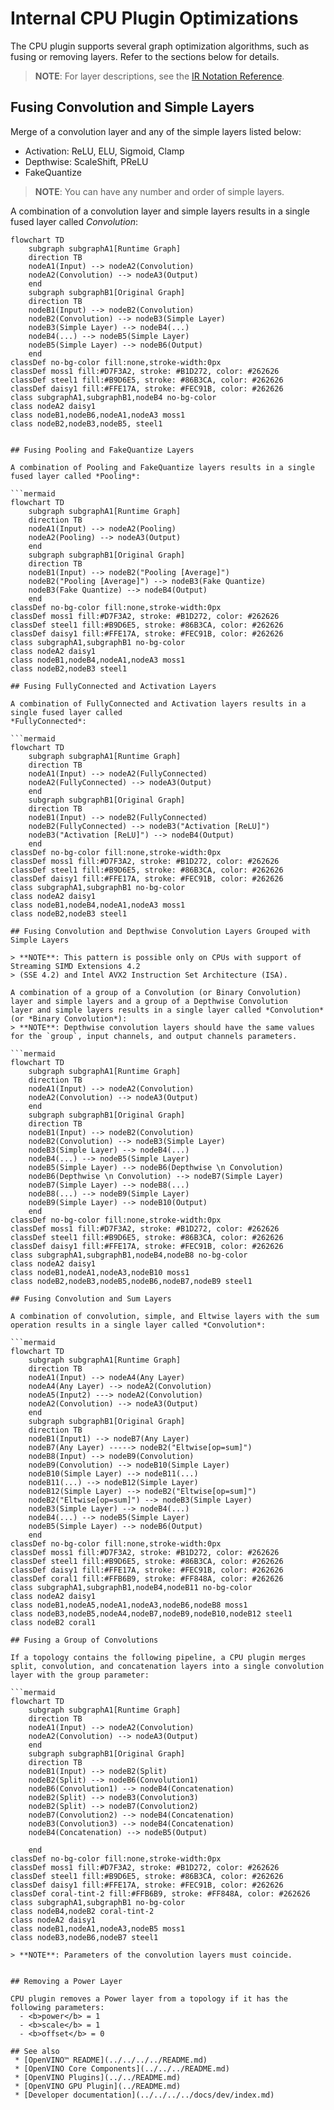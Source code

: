 # Internal CPU Plugin Optimizations

The CPU plugin supports several graph optimization algorithms, such as fusing or removing layers.
Refer to the sections below for details.

> **NOTE**: For layer descriptions, see the [IR Notation Reference](https://docs.openvino.ai/latest/openvino_docs_ops_opset.html).


## Fusing Convolution and Simple Layers

Merge of a convolution layer and any of the simple layers listed below:
- Activation: ReLU, ELU, Sigmoid, Clamp
- Depthwise: ScaleShift, PReLU
- FakeQuantize

> **NOTE**: You can have any number and order of simple layers.

A combination of a convolution layer and simple layers results in a single fused layer called 
*Convolution*:

```mermaid
flowchart TD
    subgraph subgraphA1[Runtime Graph]
    direction TB
    nodeA1(Input) --> nodeA2(Convolution)
    nodeA2(Convolution) --> nodeA3(Output)
    end
    subgraph subgraphB1[Original Graph]
    direction TB
    nodeB1(Input) --> nodeB2(Convolution)
    nodeB2(Convolution) --> nodeB3(Simple Layer)
    nodeB3(Simple Layer) --> nodeB4(...)
    nodeB4(...) --> nodeB5(Simple Layer)
    nodeB5(Simple Layer) --> nodeB6(Output)
    end
classDef no-bg-color fill:none,stroke-width:0px
classDef moss1 fill:#D7F3A2, stroke: #B1D272, color: #262626
classDef steel1 fill:#B9D6E5, stroke: #86B3CA, color: #262626
classDef daisy1 fill:#FFE17A, stroke: #FEC91B, color: #262626
class subgraphA1,subgraphB1,nodeB4 no-bg-color
class nodeA2 daisy1
class nodeB1,nodeB6,nodeA1,nodeA3 moss1
class nodeB2,nodeB3,nodeB5, steel1


## Fusing Pooling and FakeQuantize Layers

A combination of Pooling and FakeQuantize layers results in a single fused layer called *Pooling*:  

```mermaid
flowchart TD
    subgraph subgraphA1[Runtime Graph]
    direction TB
    nodeA1(Input) --> nodeA2(Pooling)
    nodeA2(Pooling) --> nodeA3(Output)
    end
    subgraph subgraphB1[Original Graph]
    direction TB
    nodeB1(Input) --> nodeB2("Pooling [Average]")
    nodeB2("Pooling [Average]") --> nodeB3(Fake Quantize)
    nodeB3(Fake Quantize) --> nodeB4(Output)
    end
classDef no-bg-color fill:none,stroke-width:0px
classDef moss1 fill:#D7F3A2, stroke: #B1D272, color: #262626
classDef steel1 fill:#B9D6E5, stroke: #86B3CA, color: #262626
classDef daisy1 fill:#FFE17A, stroke: #FEC91B, color: #262626
class subgraphA1,subgraphB1 no-bg-color
class nodeA2 daisy1
class nodeB1,nodeB4,nodeA1,nodeA3 moss1
class nodeB2,nodeB3 steel1

## Fusing FullyConnected and Activation Layers

A combination of FullyConnected and Activation layers results in a single fused layer called 
*FullyConnected*:

```mermaid
flowchart TD
    subgraph subgraphA1[Runtime Graph]
    direction TB
    nodeA1(Input) --> nodeA2(FullyConnected)
    nodeA2(FullyConnected) --> nodeA3(Output)
    end
    subgraph subgraphB1[Original Graph]
    direction TB
    nodeB1(Input) --> nodeB2(FullyConnected)
    nodeB2(FullyConnected) --> nodeB3("Activation [ReLU]")
    nodeB3("Activation [ReLU]") --> nodeB4(Output)
    end
classDef no-bg-color fill:none,stroke-width:0px
classDef moss1 fill:#D7F3A2, stroke: #B1D272, color: #262626
classDef steel1 fill:#B9D6E5, stroke: #86B3CA, color: #262626
classDef daisy1 fill:#FFE17A, stroke: #FEC91B, color: #262626
class subgraphA1,subgraphB1 no-bg-color
class nodeA2 daisy1
class nodeB1,nodeB4,nodeA1,nodeA3 moss1
class nodeB2,nodeB3 steel1

## Fusing Convolution and Depthwise Convolution Layers Grouped with Simple Layers

> **NOTE**: This pattern is possible only on CPUs with support of Streaming SIMD Extensions 4.2 
> (SSE 4.2) and Intel AVX2 Instruction Set Architecture (ISA).

A combination of a group of a Convolution (or Binary Convolution) layer and simple layers and a group of a Depthwise Convolution
layer and simple layers results in a single layer called *Convolution* (or *Binary Convolution*):
> **NOTE**: Depthwise convolution layers should have the same values for the `group`, input channels, and output channels parameters.

```mermaid
flowchart TD
    subgraph subgraphA1[Runtime Graph]
    direction TB
    nodeA1(Input) --> nodeA2(Convolution)
    nodeA2(Convolution) --> nodeA3(Output)
    end
    subgraph subgraphB1[Original Graph]
    direction TB
    nodeB1(Input) --> nodeB2(Convolution)
    nodeB2(Convolution) --> nodeB3(Simple Layer)
    nodeB3(Simple Layer) --> nodeB4(...)
    nodeB4(...) --> nodeB5(Simple Layer)
    nodeB5(Simple Layer) --> nodeB6(Depthwise \n Convolution)
    nodeB6(Depthwise \n Convolution) --> nodeB7(Simple Layer)
    nodeB7(Simple Layer) --> nodeB8(...)
    nodeB8(...) --> nodeB9(Simple Layer)
    nodeB9(Simple Layer) --> nodeB10(Output)
    end
classDef no-bg-color fill:none,stroke-width:0px
classDef moss1 fill:#D7F3A2, stroke: #B1D272, color: #262626
classDef steel1 fill:#B9D6E5, stroke: #86B3CA, color: #262626
classDef daisy1 fill:#FFE17A, stroke: #FEC91B, color: #262626
class subgraphA1,subgraphB1,nodeB4,nodeB8 no-bg-color
class nodeA2 daisy1
class nodeB1,nodeA1,nodeA3,nodeB10 moss1
class nodeB2,nodeB3,nodeB5,nodeB6,nodeB7,nodeB9 steel1

## Fusing Convolution and Sum Layers

A combination of convolution, simple, and Eltwise layers with the sum operation results in a single layer called *Convolution*:  

```mermaid
flowchart TD
    subgraph subgraphA1[Runtime Graph]
    direction TB
    nodeA1(Input) --> nodeA4(Any Layer)
    nodeA4(Any Layer) --> nodeA2(Convolution)
    nodeA5(Input2) ---> nodeA2(Convolution)
    nodeA2(Convolution) --> nodeA3(Output)
    end
    subgraph subgraphB1[Original Graph]
    direction TB
    nodeB1(Input1) --> nodeB7(Any Layer)
    nodeB7(Any Layer) -----> nodeB2("Eltwise[op=sum]")
    nodeB8(Input) --> nodeB9(Convolution)
    nodeB9(Convolution) --> nodeB10(Simple Layer)
    nodeB10(Simple Layer) --> nodeB11(...)
    nodeB11(...) --> nodeB12(Simple Layer)
    nodeB12(Simple Layer) --> nodeB2("Eltwise[op=sum]")
    nodeB2("Eltwise[op=sum]") --> nodeB3(Simple Layer)
    nodeB3(Simple Layer) --> nodeB4(...)
    nodeB4(...) --> nodeB5(Simple Layer)
    nodeB5(Simple Layer) --> nodeB6(Output)
    end
classDef no-bg-color fill:none,stroke-width:0px
classDef moss1 fill:#D7F3A2, stroke: #B1D272, color: #262626
classDef steel1 fill:#B9D6E5, stroke: #86B3CA, color: #262626
classDef daisy1 fill:#FFE17A, stroke: #FEC91B, color: #262626
classDef coral1 fill:#FFB6B9, stroke: #FF848A, color: #262626
class subgraphA1,subgraphB1,nodeB4,nodeB11 no-bg-color
class nodeA2 daisy1
class nodeB1,nodeA5,nodeA1,nodeA3,nodeB6,nodeB8 moss1
class nodeB3,nodeB5,nodeA4,nodeB7,nodeB9,nodeB10,nodeB12 steel1
class nodeB2 coral1

## Fusing a Group of Convolutions

If a topology contains the following pipeline, a CPU plugin merges split, convolution, and concatenation layers into a single convolution layer with the group parameter:   

```mermaid
flowchart TD
    subgraph subgraphA1[Runtime Graph]
    direction TB
    nodeA1(Input) --> nodeA2(Convolution)
    nodeA2(Convolution) --> nodeA3(Output)
    end
    subgraph subgraphB1[Original Graph]
    direction TB
    nodeB1(Input) --> nodeB2(Split)
    nodeB2(Split) --> nodeB6(Convolution1)
    nodeB6(Convolution1) --> nodeB4(Concatenation)
    nodeB2(Split) --> nodeB3(Convolution3)
    nodeB2(Split) --> nodeB7(Convolution2)
    nodeB7(Convolution2) --> nodeB4(Concatenation)
    nodeB3(Convolution3) --> nodeB4(Concatenation)
    nodeB4(Concatenation) --> nodeB5(Output)

    end
classDef no-bg-color fill:none,stroke-width:0px
classDef moss1 fill:#D7F3A2, stroke: #B1D272, color: #262626
classDef steel1 fill:#B9D6E5, stroke: #86B3CA, color: #262626
classDef daisy1 fill:#FFE17A, stroke: #FEC91B, color: #262626
classDef coral-tint-2 fill:#FFB6B9, stroke: #FF848A, color: #262626
class subgraphA1,subgraphB1 no-bg-color
class nodeB4,nodeB2 coral-tint-2
class nodeA2 daisy1
class nodeB1,nodeA1,nodeA3,nodeB5 moss1
class nodeB3,nodeB6,nodeB7 steel1

> **NOTE**: Parameters of the convolution layers must coincide.


## Removing a Power Layer

CPU plugin removes a Power layer from a topology if it has the following parameters:
  - <b>power</b> = 1
  - <b>scale</b> = 1
  - <b>offset</b> = 0

## See also
 * [OpenVINO™ README](../../../../README.md)
 * [OpenVINO Core Components](../../../README.md)
 * [OpenVINO Plugins](../../README.md)
 * [OpenVINO GPU Plugin](../README.md)
 * [Developer documentation](../../../../docs/dev/index.md)